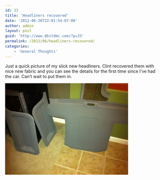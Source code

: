 ```yaml
---
id: 33
title: 'Headliners recovered'
date: '2012-06-26T22:01:54-07:00'
author: admin
layout: post
guid: 'http://www.8bitdmc.com/?p=33'
permalink: /2012/06/headliners-recovered/
categories:
    - 'General Thoughts'
---
```


Just a quick picture of my slick new headliners. Clint recovered them with nice new fabric and you can see the details for the first time since I’ve had the car. Can’t wait to put them in.

[![20120626-220142.jpg](assets/images/2012/06/20120626-220142.jpg)](assets/images/2012/06/20120626-220142.jpg)